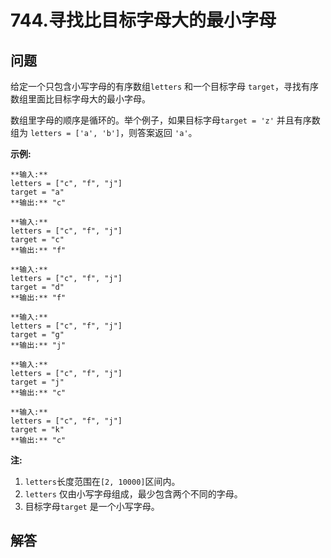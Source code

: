 # 744.寻找比目标字母大的最小字母

## 问题

给定一个只包含小写字母的有序数组`letters` 和一个目标字母 `target`，寻找有序数组里面比目标字母大的最小字母。

数组里字母的顺序是循环的。举个例子，如果目标字母`target = 'z'` 并且有序数组为 `letters = ['a', 'b']`，则答案返回 `'a'`。

**示例:**

```
**输入:**
letters = ["c", "f", "j"]
target = "a"
**输出:** "c"

**输入:**
letters = ["c", "f", "j"]
target = "c"
**输出:** "f"

**输入:**
letters = ["c", "f", "j"]
target = "d"
**输出:** "f"

**输入:**
letters = ["c", "f", "j"]
target = "g"
**输出:** "j"

**输入:**
letters = ["c", "f", "j"]
target = "j"
**输出:** "c"

**输入:**
letters = ["c", "f", "j"]
target = "k"
**输出:** "c"

```

**注:**

1. `letters`长度范围在`[2, 10000]`区间内。
2. `letters` 仅由小写字母组成，最少包含两个不同的字母。
3. 目标字母`target` 是一个小写字母。



## 解答

